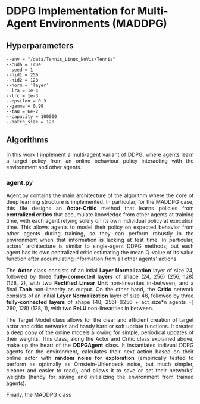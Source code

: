 # DDPG Implementation for Multi-Agent Environments (MADDPG)

## Hyperparameters

    --env = "/data/Tennis_Linux_NoVis/Tennis"
    --cuda = True
    --seed = 1
    --hid1 = 256
    --hid2 = 128
    --norm = 'layer'
    --lra = 1e-4
    --lrc = 1e-3
    --epsilon = 0.3
    --gamma = 0.99
    --tau = 6e-2
    --capacity = 100000
    --batch_size = 128

## Algorithms

<p align=justify>In this work I implement a multi-agent variant of DDPG, where agents learn a target policy from an online behaviour policy interacting with the environment and other agents.</p>

### agent.py

<p align=justify>Agent.py contains the main architecture of the algorithm where the core of deep learning structure is implemented. In particular, for the MADDPG case, this file designs an <b>Actor-Critic</b> method that learns policies from <b>centralized critics</b> that accumulate knowledge from other agents at training time, with each agent relying solely on its own individual policy at execution time. This allows agents to model their policy on expected behavior from other agents during training, so they can perform robustly in the environment when that information is lacking at test time. In particular, actors' architecture is similar to single-agent DDPG methods, but each agent has its own centralized critic estimating the mean Q-value of its value function after accumulating information from all other agents' actions.</p>

<p align=justify>The <b>Actor</b> class consists of an intial <b>Layer Normalization</b> layer of size 24, followed by three <b>fully-connected layers</b> of shape (24, 256) (256, 128) (128, 2), with two <b>Rectified Linear Unit</B> non-linearites in-between, and a final <b>Tanh</b> non-linearity as output. On the other hand, the <b>Critic</b> network consists of an initial <b>Layer Normalization</b> layer of size 48, followed by three <b>fully-connected layers</b> of shape (48, 256) ([256 + act_size*n_agents =] 260, 128) (128, 1), with two <b>ReLU</b> non-linearities in between.</p>

<p align=justify>The Target Model class allows for the clear and efficient creation of target actor and critic networks and handy hard or soft update functions. It creates a deep copy of the online models allowing for simple, periodical updates of their weights. This class, along the Actor and Critic class explained above, make up the heart of the <b>DDPGAgent</b> class. It instantiates indivual DDPG agents for the environment, calculates their next action based on their online actor with <b>random noise for exploration</b> (empirically tested to perform as optimally as Ornstein-Uhlenbeck noise, but much simpler, cleaner and easier to read), and allows it to save or set their networks' weights (handy for saving and initializing the environment from trained agents).</p>

<p align=justify>Finally, the MADDPG class 
